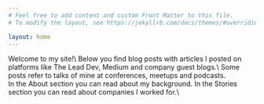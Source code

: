 ```yaml
---
# Feel free to add content and custom Front Matter to this file.
# To modify the layout, see https://jekyllrb.com/docs/themes/#overriding-theme-defaults

layout: home
---
```


Welcome to my site!\ 
Below you find blog posts with articles I posted on platforms like The Lead Dev, Medium and company guest blogs.\ 
Some posts refer to talks of mine at conferences, meetups and podcasts.\
In the About section you can read about my background. In the Stories section you can read about companies I worked for.\
